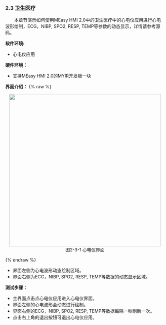 ### 2.3 卫生医疗

&emsp;&emsp;本章节演示如何使用MEasy HMI 2.0中的卫生医疗中的心电仪应用进行心电波形绘制，ECG，NIBP, SPO2, RESP, TEMP等参数的动态显示，详情请参考源码。

**软件环境:**

* 心电仪应用

**硬件环境：**

* 支持MEasy HMI 2.0的MYIR开发板一块

**界面介绍：**
{% raw %}
<div  align="center" >
<img src="/imagech/2-3-1.png",alt="cover", width=480 >
</div>
<div align="center" > 图2-3-1 心电仪界面 </div>
<p></p>
{% endraw %}  

* 界面左侧为心电波形动态绘制区域。
* 界面右侧为ECG，NIBP, SPO2, RESP, TEMP等数据的动态显示区域。

**测试步骤：**

* 主界面点击点心电仪应用进入心电仪界面。
* 界面左侧的心电波形会动态进行绘制。
* 界面右侧的ECG，NIBP, SPO2, RESP, TEMP等数据每隔一秒刷新一次。
* 点击右上角的退出按钮可退出心电仪应用。


 
 



